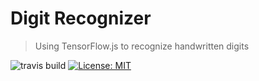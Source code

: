 # Digit Recognizer

> Using TensorFlow.js to recognize handwritten digits

![travis build](https://img.shields.io/npm/v/npm)
[![License: MIT](https://img.shields.io/badge/License-MIT-green.svg)](https://opensource.org/licenses/MIT)
